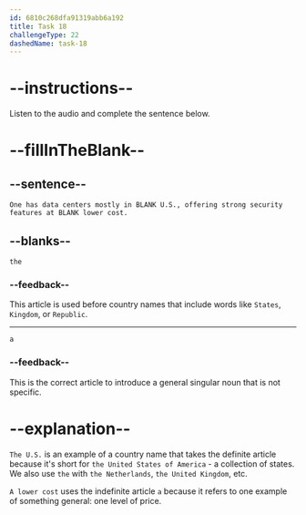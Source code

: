 ```yaml
---
id: 6810c268dfa91319abb6a192
title: Task 18
challengeType: 22
dashedName: task-18
---
```


<!-- (Audio) Jake: One has data centers mostly in the U.S., offering strong security features at a lower cost. -->

# --instructions--

Listen to the audio and complete the sentence below.

# --fillInTheBlank--

## --sentence--

`One has data centers mostly in BLANK U.S., offering strong security features at BLANK lower cost.`

## --blanks--

`the`

### --feedback--

This article is used before country names that include words like `States`, `Kingdom`, or `Republic`.

---

`a`

### --feedback--

This is the correct article to introduce a general singular noun that is not specific.

# --explanation--

`The U.S.` is an example of a country name that takes the definite article because it's short for `the United States of America` - a collection of states. We also use `the` with `the Netherlands`, `the United Kingdom`, etc.

`A lower cost` uses the indefinite article `a` because it refers to one example of something general: one level of price.
